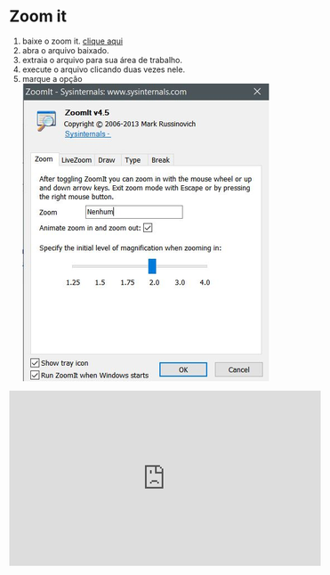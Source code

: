 # Zoom it

1. baixe o zoom it. [clique aqui](https://docs.microsoft.com/en-us/sysinternals/downloads/zoomit)
2. abra o arquivo baixado.
3. extraia o arquivo para sua área de trabalho.
4. execute o arquivo clicando duas vezes nele.
5. marque a opção
![tela inicial do zoomit](zoom-it/01-inicio.jpg)


<iframe width="560" height="315" src="https://www.youtube.com/embed/7XYa9q-nXBQ" title="YouTube video player" frameborder="0" allow="accelerometer; autoplay; clipboard-write; encrypted-media; gyroscope; picture-in-picture" allowfullscreen></iframe>
